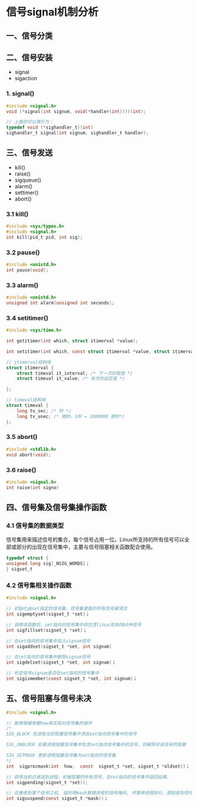 # 信号signal机制分析

## 一、信号分类

## 二、信号安装

- signal
- sigaction

### 1. signal()

```c
#include <signal.h>
void (*signal(int signum, void(*handler(int))))(int);

// 上面的可以等价为：
typedef void (*sighandler_t)(int)
sighandler_t signal(int signum, sighandler_t handler);
```

## 三、信号发送

- kill()
- raise()
- sigqueue()
- alarm()
- settimer()
- abort()

### 3.1 kill()

```c
#include <sys/types.h>
#include <signal.h>
int kill(pid_t pid, int sig);
```

### 3.2 pause()

```c
#include <unistd.h>
int pause(void);
```

### 3.3 alarm()

```c
#include <unistd.h>
unsigned int alarm(unsigned int seconds);
```

### 3.4 setitimer()

```c
#include <sys/time.h>

int getitimer(int which, struct itimerval *value);

int setitimer(int which, const struct itimerval *value, struct itimerval *ovalue);

// itimerval结构体
struct itimerval {
    struct timeval it_interval; /* 下一次的取值 */
    struct timeval it_value; /* 本次的设定值 */

};

// timeval结构体
struct timeval {
    long tv_sec; /* 秒 */
    long tv_usec; /* 微秒，1秒 = 1000000 微秒*/
};
```

### 3.5 abort()

```c
#include <stdlib.h>
void abort(void);
```

### 3.6 raise()

```c
#include <signal.h>
int raise(int signo)
```

## 四、信号集及信号集操作函数

### 4.1 信号集的数据类型

信号集用来描述信号的集合，每个信号占用一位。Linux所支持的所有信号可以全部或部分的出现在信号集中，主要与信号阻塞相关函数配合使用。

```c
typedef struct {
unsigned long sig[_NSIG_WORDS]；
} sigset_t
```

### 4.2 信号集相关操作函数

```c
#include <signal.h>

// 初始化由set指定的信号集，信号集里面的所有信号被清空
int sigemptyset(sigset_t *set)；

// 调用该函数后，set指向的信号集中将包含linux支持的64种信号
int sigfillset(sigset_t *set)；

// 在set指向的信号集中加入signum信号
int sigaddset(sigset_t *set, int signum)

// 在set指向的信号集中删除signum信号
int sigdelset(sigset_t *set, int signum)；

// 判定信号signum是否在set指向的信号集中
int sigismember(const sigset_t *set, int signum)；
```

## 五、信号阻塞与信号未决

```c
#include <signal.h>

// 能够根据参数how来实现对信号集的操作
/*
SIG_BLOCK 在进程当前阻塞信号集中添加set指向信号集中的信号

SIG_UNBLOCK 如果进程阻塞信号集中包含set指向信号集中的信号，则解除对该信号的阻塞

SIG_SETMASK 更新进程阻塞信号集为set指向的信号集
*/
int  sigprocmask(int  how,  const  sigset_t *set, sigset_t *oldset))；

// 获得当前已递送到进程，却被阻塞的所有信号，在set指向的信号集中返回结果。
int sigpending(sigset_t *set));

// 在接收到某个信号之前, 临时用mask替换进程的信号掩码, 并暂停进程执行，直到收到信号为止。
int sigsuspend(const sigset_t *mask))；
```
